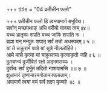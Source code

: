 +++
title = "04 प्रतीचीन फलो"

+++
प्रतीचीन फलो हि त्वमपामार्ग बभूविथ।  
सर्वान् मच्छपथाङ् अधि वरीयो यावया त्वम्॥४॥  
यच्च भ्रातृव्यः शपति यच्च जामिः शपाति नः ।  
ब्रह्मा यन् मन्युतः शपात् सर्वं तन्नो अधस्पदम्॥ ५ ॥  
यां ते चक्रुरामे पात्रे यां सूत्रे नीललोहिते।  
आमे मांसे कृत्यां यां चक्रुस्तया कृत्याकृतो जहि॥ ६ ॥  
दुःस्वप्न्यं दुर्जीवितं रक्षो अद्भमराय्यः ।  
दुर्वाचः सर्वं दुर्भूतं तदितो नाशयामसि ॥॥ ७ ॥  
क्षुधामारं तृष्णामारमगोतामनपत्यताम्।  
अपामार्ग त्वया वयं सर्वं तदप मृज्महे ॥८ ॥